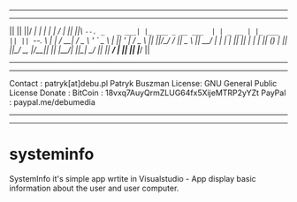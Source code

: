 ___________________________________________________________
___________________________________________________________
||							 ||
||/  ___|         | |              |_   _|     / _|      || 
||\ `--. _   _ ___| |_ ___ _ __ ___  | | _ __ | |_ ___   ||
|| `--. \ | | / __| __/ _ \ '_ ` _ \ | || '_ \|  _/ _ \  ||
||/\__/ / |_| \__ \ ||  __/ | | | | || || | | | || (_) | ||
||\____/ \__, |___/\__\___|_| |_| |_\___/_| |_|_| \___/  ||
||        __/ |                                          ||
||       |___/                                           ||
____________________________________________________________
____________________________________________________________
Contact : patryk[at]debu.pl Patryk Buszman
License: GNU General Public License
Donate : 
	BitCoin : 18vxq7AuyQrmZLUG64fx5XijeMTRP2yYZt
	PayPal : paypal.me/debumedia
____________________________________________________________
____________________________________________________________
# systeminfo
SystemInfo it's simple app wrtite in Visualstudio - App display basic information about the user and user computer. 
